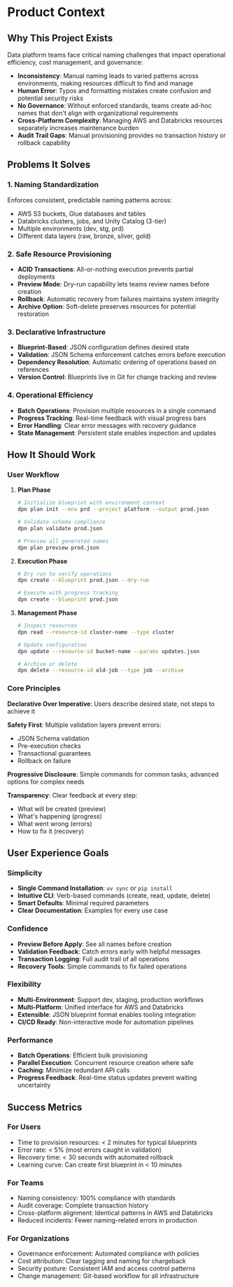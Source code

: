 # Product Context

## Why This Project Exists

Data platform teams face critical naming challenges that impact operational efficiency, cost management, and governance:

- **Inconsistency**: Manual naming leads to varied patterns across environments, making resources difficult to find and manage
- **Human Error**: Typos and formatting mistakes create confusion and potential security risks
- **No Governance**: Without enforced standards, teams create ad-hoc names that don't align with organizational requirements
- **Cross-Platform Complexity**: Managing AWS and Databricks resources separately increases maintenance burden
- **Audit Trail Gaps**: Manual provisioning provides no transaction history or rollback capability

## Problems It Solves

### 1. Naming Standardization

Enforces consistent, predictable naming patterns across:

- AWS S3 buckets, Glue databases and tables
- Databricks clusters, jobs, and Unity Catalog (3-tier)
- Multiple environments (dev, stg, prd)
- Different data layers (raw, bronze, silver, gold)

### 2. Safe Resource Provisioning

- **ACID Transactions**: All-or-nothing execution prevents partial deployments
- **Preview Mode**: Dry-run capability lets teams review names before creation
- **Rollback**: Automatic recovery from failures maintains system integrity
- **Archive Option**: Soft-delete preserves resources for potential restoration

### 3. Declarative Infrastructure

- **Blueprint-Based**: JSON configuration defines desired state
- **Validation**: JSON Schema enforcement catches errors before execution
- **Dependency Resolution**: Automatic ordering of operations based on references
- **Version Control**: Blueprints live in Git for change tracking and review

### 4. Operational Efficiency

- **Batch Operations**: Provision multiple resources in a single command
- **Progress Tracking**: Real-time feedback with visual progress bars
- **Error Handling**: Clear error messages with recovery guidance
- **State Management**: Persistent state enables inspection and updates

## How It Should Work

### User Workflow

1. **Plan Phase**

   ```bash
   # Initialize blueprint with environment context
   dpn plan init --env prd --project platform --output prod.json
   
   # Validate schema compliance
   dpn plan validate prod.json
   
   # Preview all generated names
   dpn plan preview prod.json
   ```

2. **Execution Phase**

   ```bash
   # Dry run to verify operations
   dpn create --blueprint prod.json --dry-run
   
   # Execute with progress tracking
   dpn create --blueprint prod.json
   ```

3. **Management Phase**

   ```bash
   # Inspect resources
   dpn read --resource-id cluster-name --type cluster
   
   # Update configuration
   dpn update --resource-id bucket-name --params updates.json
   
   # Archive or delete
   dpn delete --resource-id old-job --type job --archive
   ```

### Core Principles

**Declarative Over Imperative**: Users describe desired state, not steps to achieve it

**Safety First**: Multiple validation layers prevent errors:

- JSON Schema validation
- Pre-execution checks
- Transactional guarantees
- Rollback on failure

**Progressive Disclosure**: Simple commands for common tasks, advanced options for complex needs

**Transparency**: Clear feedback at every step:

- What will be created (preview)
- What's happening (progress)
- What went wrong (errors)
- How to fix it (recovery)

## User Experience Goals

### Simplicity

- **Single Command Installation**: `uv sync` or `pip install`
- **Intuitive CLI**: Verb-based commands (create, read, update, delete)
- **Smart Defaults**: Minimal required parameters
- **Clear Documentation**: Examples for every use case

### Confidence

- **Preview Before Apply**: See all names before creation
- **Validation Feedback**: Catch errors early with helpful messages
- **Transaction Logging**: Full audit trail of all operations
- **Recovery Tools**: Simple commands to fix failed operations

### Flexibility

- **Multi-Environment**: Support dev, staging, production workflows
- **Multi-Platform**: Unified interface for AWS and Databricks
- **Extensible**: JSON blueprint format enables tooling integration
- **CI/CD Ready**: Non-interactive mode for automation pipelines

### Performance

- **Batch Operations**: Efficient bulk provisioning
- **Parallel Execution**: Concurrent resource creation where safe
- **Caching**: Minimize redundant API calls
- **Progress Feedback**: Real-time status updates prevent waiting uncertainty

## Success Metrics

### For Users

- Time to provision resources: < 2 minutes for typical blueprints
- Error rate: < 5% (most errors caught in validation)
- Recovery time: < 30 seconds with automated rollback
- Learning curve: Can create first blueprint in < 10 minutes

### For Teams

- Naming consistency: 100% compliance with standards
- Audit coverage: Complete transaction history
- Cross-platform alignment: Identical patterns in AWS and Databricks
- Reduced incidents: Fewer naming-related errors in production

### For Organizations

- Governance enforcement: Automated compliance with policies
- Cost attribution: Clear tagging and naming for chargeback
- Security posture: Consistent IAM and access control patterns
- Change management: Git-based workflow for all infrastructure
